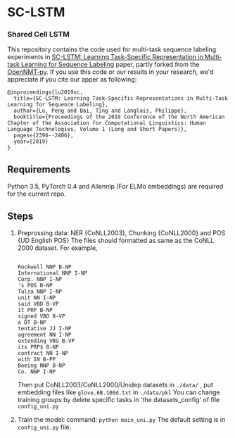 # SC-LSTM

### Shared Cell LSTM
This repository contains the code used for multi-task sequence labeling experiments in [SC-LSTM: Learning Task-Specific Representation in Multi-task Learning for Sequence Labeling](https://www.aclweb.org/anthology/N19-1249) paper, partly forked from the [OpenNMT-py](https://github.com/OpenNMT/OpenNMT-py).
If you use this code or our results in your research, we'd appreciate if you cite our apper as following:


```
@inproceedings{lu2019sc,
  title={SC-LSTM: Learning Task-Specific Representations in Multi-Task Learning for Sequence Labeling},
  author={Lu, Peng and Bai, Ting and Langlais, Philippe},
  booktitle={Proceedings of the 2019 Conference of the North American Chapter of the Association for Computational Linguistics: Human Language Technologies, Volume 1 (Long and Short Papers)},
  pages={2396--2406},
  year={2019}
}
```
## Requirements
Python 3.5, PyTorch 0.4 and Allennlp (For ELMo embeddings) are required for the current repo.

## Steps

1. Preprossing data: NER {CoNLL2003}, Chunking {CoNLL2000} and POS {UD English POS}
    The files should formatted as same as the CoNLL 2000 dataset.
    For example,
    ```

    Rockwell NNP B-NP
    International NNP I-NP
    Corp. NNP I-NP
    's POS B-NP
    Tulsa NNP I-NP
    unit NN I-NP
    said VBD B-VP
    it PRP B-NP
    signed VBD B-VP
    a DT B-NP
    tentative JJ I-NP
    agreement NN I-NP
    extending VBG B-VP
    its PRP$ B-NP
    contract NN I-NP
    with IN B-PP
    Boeing NNP B-NP
    Co. NNP I-NP
    ```

    Then put CoNLL2003/CoNLL2000/Unidep datasets in ```./data/``` , put embedding files like ```glove.6B.100d.txt``` in  ```./data/pkl```
    You can change training groups by delete specific tasks in 'the datasets_config' of file ```config_uni.py```

2. Train the model:
          command: ```python main_uni.py```
   The default setting is in ```config_uni.py``` file.
          
